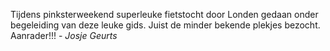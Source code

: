 Tijdens pinksterweekend superleuke fietstocht door Londen gedaan onder begeleiding van deze leuke gids. Juist de minder bekende plekjes bezocht. Aanrader!!! - *Josje Geurts*
